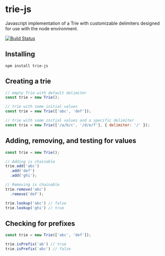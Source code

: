 # trie-js

Javascript implementation of a Trie with customizable delimiters designed for use with the node environment.

[![Build Status](https://travis-ci.org/ejlangev/trie-js.svg?branch=master)](https://travis-ci.org/ejlangev/trie-js)

## Installing

`npm install trie-js`

## Creating a trie

```js
// empty Trie with default delimiter
const trie = new Trie();

// trie with some initial values
const trie = new Trie(['abc', 'def']);

// trie with some initial values and a specific delimiter
const trie = new Trie(['/a/b/c', '/d/e/f'], { delimiter: '/' });
```

## Adding, removing, and testing for values

```js
const trie = new Trie();

// Adding is chainable
trie.add('abc')
  .add('def')
  .add('ghi');

// Removing is chainable
trie.remove('abc')
  .remove('def');

trie.lookup('abc') // false
trie.lookup('ghi') // true
```

## Checking for prefixes

```js
const trie = new Trie(['abc', 'def']);

trie.isPrefix('ab') // true
trie.isPrefix('abc') // false
```
